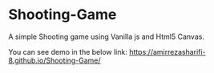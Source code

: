 # Shooting-Game
A simple Shooting game using Vanilla js and Html5 Canvas.

You can see demo in the below link:
https://amirrezasharifi-8.github.io/Shooting-Game/
